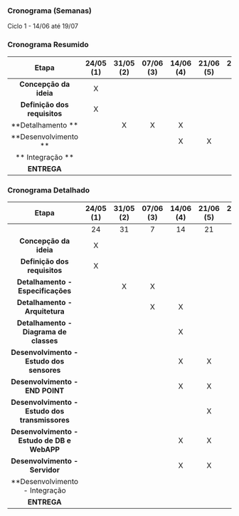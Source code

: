 ### Cronograma (Semanas)

Ciclo 1 - 14/06 até 19/07

### Cronograma Resumido 

| Etapa | **24/05 (1)** | **31/05 (2)** | **07/06 (3)** | **14/06 (4)** | **21/06 (5)** | **28/06 (6)** | **05/07 (7)** | **12/07 (8)** | **19/07 (9)** |
|:---------------------------------------------:|:--:|:-:|:-:|:-:|:-:|:-:|:-:|:-:|:-:|
|**Concepção da ideia**                         | X |   |   |   |   |   |    |    |    | 
|**Definição dos requisitos**                   | X |   |   |   |   |   |    |    |    | 
|**Detalhamento **                              |   | X | X | X |   |   |    |    |    |
|**Desenvolvimento **                           |   |   |   | X | X | X | X  | X  |    |
|** Integração **                               |   |   |   |   |   |   |  X |  X |    |
|**ENTREGA**                                    |   |   |   |   |   |   |    |    | X  |

### Cronograma Detalhado
| Etapa | **24/05 (1)** | **31/05 (2)** | **07/06 (3)** | **14/06 (4)** | **21/06 (5)** | **28/06 (6)** | **05/07 (7)** | **12/07 (8)** | **19/07 (9)** |
|:---------------------------------------------:|:--:|:-:|:-:|:-:|:-:|:-:|:-:|:-:|:-:|
|                                               | 24|31 | 7 | 14| 21| 28| 05 | 12 | 19 |
|**Concepção da ideia**                         | X |   |   |   |   |   |    |    |    | 
|**Definição dos requisitos**                   | X |   |   |   |   |   |    |    |    | 
|**Detalhamento - Especificações**              |   | X | X |   |   |   |    |    |    |
|**Detalhamento - Arquitetura**                 |   |   | X | X |   |   |    |    |    |
|**Detalhamento - Diagrama de classes**         |   |   |   | X |   |   |    |    |    |
|**Desenvolvimento - Estudo dos sensores**      |   |   |   | X | X |   |    |    |    |
|**Desenvolvimento - END POINT**                |   |   |   | X | X | X | X  |    |    |
|**Desenvolvimento - Estudo dos transmissores** |   |   |   |   | X | X |    |    |    |
|**Desenvolvimento - Estudo de DB e WebAPP**    |   |   |   | X |X  | X |    |    |    |
|**Desenvolvimento - Servidor**                 |   |   |   | X | X | X |  X |    |    |
|**Desenvolvimento - Integração                 |   |   |   |   |   |   |  X |  X |    |
|**ENTREGA**                                    |   |   |   |   |   |   |    |    | X  |
